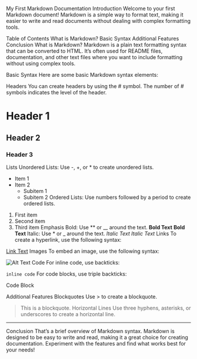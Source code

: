 My First Markdown Documentation
Introduction
Welcome to your first Markdown document! Markdown is a simple way to format text, making it easier to write and read documents without dealing with complex formatting tools.

Table of Contents
What is Markdown?
Basic Syntax
Additional Features
Conclusion
What is Markdown?
Markdown is a plain text formatting syntax that can be converted to HTML. It’s often used for README files, documentation, and other text files where you want to include formatting without using complex tools.

Basic Syntax
Here are some basic Markdown syntax elements:

Headers
You can create headers by using the # symbol. The number of # symbols indicates the level of the header.

# Header 1
## Header 2
### Header 3
Lists
Unordered Lists: Use -, +, or * to create unordered lists.
- Item 1
- Item 2
  - Subitem 1
  - Subitem 2
Ordered Lists: Use numbers followed by a period to create ordered lists.
1. First item
2. Second item
3. Third item
Emphasis
Bold: Use ** or __ around the text.
**Bold Text**
__Bold Text__
Italic: Use * or _ around the text.
*Italic Text*
_Italic Text_
Links
To create a hyperlink, use the following syntax:

[Link Text](https://example.com)
Images
To embed an image, use the following syntax:

![Alt Text](https://example.com/image.jpg)
Code
For inline code, use backticks:

`inline code`
For code blocks, use triple backticks:

Code Block

Additional Features
Blockquotes
Use > to create a blockquote.

> This is a blockquote.
Horizontal Lines
Use three hyphens, asterisks, or underscores to create a horizontal line.

---
Conclusion
That’s a brief overview of Markdown syntax. Markdown is designed to be easy to write and read, making it a great choice for creating documentation. Experiment with the features and find what works best for your needs!

